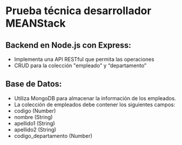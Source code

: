 # Prueba técnica desarrollador MEANStack

## Backend en Node.js con Express:
- Implementa una API RESTful que permita las operaciones
- CRUD para la colección "empleado" y “departamento”
## Base de Datos:
- Utiliza MongoDB para almacenar la información de los
empleados.
- La colección de empleados debe contener los siguientes campos:
- codigo (Number)
- nombre (String)
- apellido1 (String)
- apellido2 (String)
- codigo_departamento (Number)
